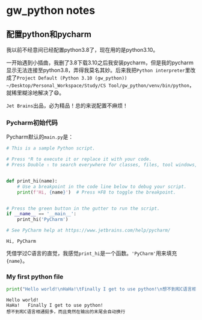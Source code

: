 # gw_python notes

## 配置python和pycharm

我以前不经意间已经配置python3.8了，现在用的是python3.10。

一开始遇到小插曲，我删了3.8下载3.10之后我安装pycharm，但是我的pycharm显示无法连接至python3.8，弄得我莫名其妙。后来我把`Python interpreter`里改成了`Project Default (Python 3.10 (gw_python)) ~/Desktop/Personal_Workspace/Study/CS Tool/gw_python/venv/bin/python`，就稀里糊涂地解决了😄。

`Jet Brains`出品，必为精品！总的来说配置不麻烦！

### Pycharm初始代码

Pycharm默认的`main.py`是：

```py
# This is a sample Python script.

# Press ⌃R to execute it or replace it with your code.
# Press Double ⇧ to search everywhere for classes, files, tool windows, actions, and settings.


def print_hi(name):
    # Use a breakpoint in the code line below to debug your script.
    print(f'Hi, {name}')  # Press ⌘F8 to toggle the breakpoint.


# Press the green button in the gutter to run the script.
if __name__ == '__main__':
    print_hi('PyCharm')

# See PyCharm help at https://www.jetbrains.com/help/pycharm/
```

```
Hi, PyCharm

```

凭借学过C语言的直觉，我感觉`print_hi`是一个函数。`'PyCharm'`用来填充`{name}`。

### My first python file

```py
print("Hello world!\nHaHa!\tFinally I get to use python!\n想不到和C语言相通挺多，而且竟然在输出的末尾会自动换行")
```

```
Hello world!
HaHa!	Finally I get to use python!
想不到和C语言相通挺多，而且竟然在输出的末尾会自动换行

```















































